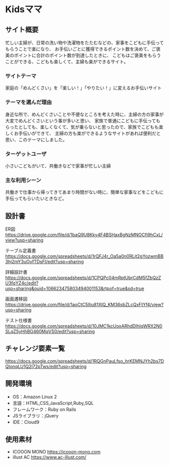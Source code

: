 # Kidsママ

## サイト概要
忙しい主婦が、日常の洗い物や洗濯物をたたむなどの、家事をこどもに手伝ってもらうことで楽になり、
お手伝いごとに獲得できるポイント数を決めて、ご褒美のポイントに合計のポイント数が到達したときに、
こどもはご褒美をもらうことができる、こどもも楽しくて、主婦も楽ができるサイト。

### サイトテーマ
家庭の「めんどくさい」を「楽しい！」「やりたい！」に変えるお手伝いサイト

### テーマを選んだ理由
身近な所で、めんどくさいことや不便なところを考えた時に、主婦の方の家事が大変でめんどくさいという事が多いと思い、
家族で普通にこどもに手伝ってもらったとしても、楽しくなくて、気が乗らないと思ったので、家族でこどもも楽しくお手伝いができて、
主婦の方も楽ができるようなサイトがあれば便利だと思い、このテーマにしました。

### ターゲットユーザ
小さいこどもがいて、共働きなどで家事が忙しい主婦

### 主な利用シーン
共働きで仕事から帰ってきてあまり時間がない時に、簡単な家事などをこどもに手伝ってもらいたいときなど。

## 設計書

ER図 https://drive.google.com/file/d/1baQ9U8Kky4F4BSHaxBgNzMNOCfj9hCxL/view?usp=sharing

テーブル定義書 https://docs.google.com/spreadsheets/d/1rQFJ4r_Oa5a0n0RLjt2gYozwmBB3hj2mY3uOvfTDsFI/edit?usp=sharing

詳細設計書 https://docs.google.com/spreadsheets/d/1CPQPc04mRptUbrCdM5fZbQzZU3fqYZ4c/edit?usp=sharing&ouid=106623475803494001153&rtpof=true&sd=true

画面遷移図 https://drive.google.com/file/d/1aoCtC5lIiu81XlQ_KM36sbZLcQxFtYf4/view?usp=sharing

テスト仕様書 https://docs.google.com/spreadsheets/d/10JMC1kcUoxARhdDlhIqWRX2N0SLqZ5yHhBG460MqVS0/edit?usp=sharing

## チャレンジ要素一覧
https://docs.google.com/spreadsheets/d/1RQGnPauLfso_hrKEMNJYh2bs7DQIonqLU1Q2I72pTws/edit?usp=sharing

## 開発環境
* OS：Amazon Linux 2
* 言語：HTML,CSS,JavaScript,Ruby,SQL
* フレームワーク：Ruby on Rails
* JSライブラリ：jQuery
* IDE：Cloud9

## 使用素材
* ICOOON MONO https://icooon-mono.com
* illust AC https://www.ac-illust.com/

